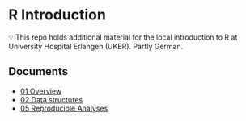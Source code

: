 R Introduction
================

:bulb: This repo holds additional material for the local introduction to
R at University Hospital Erlangen (UKER). Partly German.

## Documents

-   [01 Overview](./Rmd/01_overview.md)
-   [02 Data structures](./Rmd/02_data_structures.md)
    <!-- - [03 Programming hints](./Rmd/03_programming_hints.md) -->
    <!-- - [04 Prediction models](./Rmd/04_prediction_models.md) -->
    <!-- - [05 Reproducible Analyses](./Rmd/05_reproducible_analyses.md) -->
-   [05 Reproducible Analyses](./R/05_reproducible_analyses.R)
